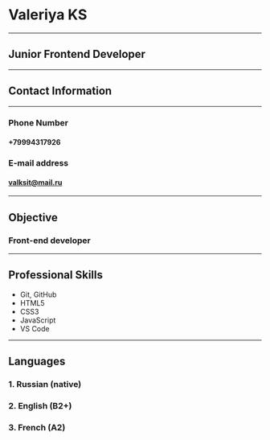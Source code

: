 # Valeriya KS
---
## Junior Frontend Developer
---
## Contact Information
---
### Phone Number
#### +79994317926
### E-mail address
#### valksit@mail.ru
--- 
## Objective
### Front-end developer
---
## Professional Skills
* Git, GitHub
* HTML5
* CSS3
* JavaScript
* VS Code
---
## Languages
### 1. Russian (native)
### 2. English (B2+)
### 3. French (A2)